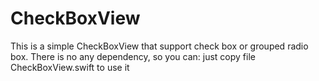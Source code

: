 # CheckBoxView
This is a simple CheckBoxView that support check box or grouped radio box.
There is no any dependency, so you can: just copy file CheckBoxView.swift to use it
